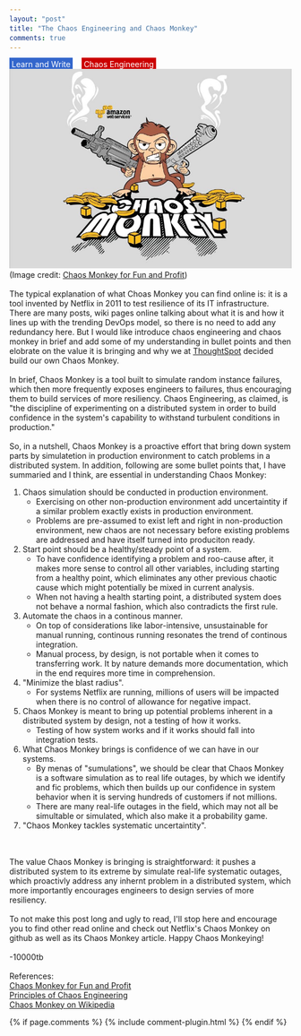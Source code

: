 ```yaml
---
layout: "post"
title: "The Chaos Engineering and Chaos Monkey"
comments: true
---
```

<span style="background-color:rgba(51, 102, 204,1); color:white; padding:3px 4px;">Learn and Write</span>&nbsp;&nbsp;&nbsp;
<span style="background-color:rgba(204, 0, 0,1); color:white; padding:3px 4px;">Chaos Engineering</span>
<br/>
![Chaos Monkey poster](/images/chaos-monkey-poster.jpeg)
(Image credit: <a href="https://medium.com/production-ready/chaos-monkey-for-fun-and-profit-87e2f343db31">Chaos Monkey for Fun and Profit</a>)
<br/>
<br/>
The typical explanation of what Choas Monkey you can find online is: it is a tool invented by Netflix in 2011 to test resilience of its IT infrastructure. There are many posts, wiki pages online talking about what it is and how it lines up with the trending DevOps model, so there is no need to add any redundancy here. But I would like introduce chaos engineering and chaos monkey in brief and add some of my understanding in bullet points and then elobrate on the value it is bringing and why we at <a href="http://www.thoughtspot.com">ThoughtSpot</a> decided build our own Chaos Monkey.<br/>
<br/>
In brief, Chaos Monkey is a tool built to simulate random instance failures, which then more frequently exposes engineers to failures, thus encouraging them to build services of more resiliency. Chaos Engineering, as claimed, is "the discipline of experimenting on a distributed system in order to build confidence in the system's capability to withstand turbulent conditions in production."<br/>
<br/>
So, in a nutshell, Chaos Monkey is a proactive effort that bring down system parts by simulatetion in production environment to catch problems in a distributed system. In addition, following are some bullet points that, I have summaried and I think, are essential in understanding Chaos Monkey:<br/>

1. Chaos simulation should be conducted in production environment.
    * Exercising on other non-production environment add uncertaintity if a similar problem exactly exists in production environment.
    * Problems are pre-assumed to exist left and right in non-production environment, new chaos are not necessary before existing problems are addressed and have itself turned into produciton ready.
2. Start point should be a healthy/steady point of a system.
    * To have confidence identifying a problem and roo-cause after, it makes more sense to control all other variables, including starting from a healthy point, which eliminates any other previous chaotic cause which might potentially be mixed in current analysis.
    * When not having a health starting point, a distributed system does not behave a normal fashion, which also contradicts the first rule.
3. Automate the chaos in a continous manner.
    * On top of considerations like labor-intensive, unsustainable for manual running, continous running resonates the trend of continous integration.
    * Manual process, by design, is not portable when it comes to transferring work. It by nature demands more documentation, which in the end requires more time in comprehension.
4. "Minimize the blast radius".
    * For systems Netflix are running, millions of users will be impacted when there is no control of allowance for negative impact.
5. Chaos Monkey is meant to bring up potential problems inherent in a distributed system by design, not a testing of how it works.
    * Testing of how system works and if it works should fall into integration tests.
6. What Chaos Monkey brings is confidence of we can have in our systems.
    * By menas of "sumulations", we should be clear that Chaos Monkey is a software simulation as to real life outages, by which we identify and fic problems, which then builds up our confidence in system behavior when it is serving hundreds of customers if not millions.
    * There are many real-life outages in the field, which may not all be simultable or simulated, which also make it a probability game.
7. "Chaos Monkey tackles systematic uncertaintity".

<br/>
<br/>
The value Chaos Monkey is bringing is straightforward: it pushes a distributed system to its extreme by simulate real-life systematic outages, which proactivly address any inhernt problem in a distributed system, which more importantly encourages engineers to design servies of more resiliency.<br/>
<br/>
To not make this post long and ugly to read, I'll stop here and encourage you to find other read online and check out Netflix's Chaos Monkey on github as well as its Chaos Monkey article. Happy Chaos Monkeying!<br/>
<br/>
-10000tb
<br/>
<br/>
References:<br/>
<a href="https://medium.com/production-ready/chaos-monkey-for-fun-and-profit-87e2f343db31">Chaos Monkey for Fun and Profit</a><br/>
<a href="http://principlesofchaos.org/">Principles of Chaos Engineering</a><br/>
<a href="https://en.wikipedia.org/wiki/Chaos_Monkey">Chaos Monkey on Wikipedia</a><br/>


{% if page.comments %} 
{% include comment-plugin.html %}
{% endif %}
